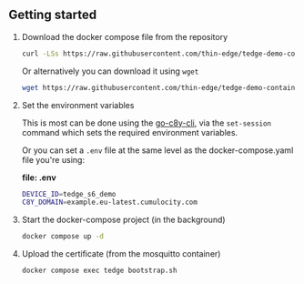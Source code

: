 ## Getting started

1. Download the docker compose file from the repository

    ```sh
    curl -LSs https://raw.githubusercontent.com/thin-edge/tedge-demo-container/main/demos/docker-compose/alpine-s6/docker-compose.yaml > docker-compose.yaml
    ```

    Or alternatively you can download it using `wget`

    ```sh
    wget https://raw.githubusercontent.com/thin-edge/tedge-demo-container/main/demos/docker-compose/alpine-s6/docker-compose.yaml
    ```

2. Set the environment variables

    This is most can be done using the [go-c8y-cli](https://goc8ycli.netlify.app/), via the `set-session` command which sets the required environment variables.

    Or you can set a `.env` file at the same level as the docker-compose.yaml file you're using:

    **file: .env**

    ```sh
    DEVICE_ID=tedge_s6_demo
    C8Y_DOMAIN=example.eu-latest.cumulocity.com
    ```

3. Start the docker-compose project (in the background)

    ```sh
    docker compose up -d
    ```

4. Upload the certificate (from the mosquitto container)

    ```sh
    docker compose exec tedge bootstrap.sh
    ```
